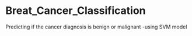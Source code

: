 # Breat_Cancer_Classification
Predicting if the cancer diagnosis is benign or malignant -using SVM model
